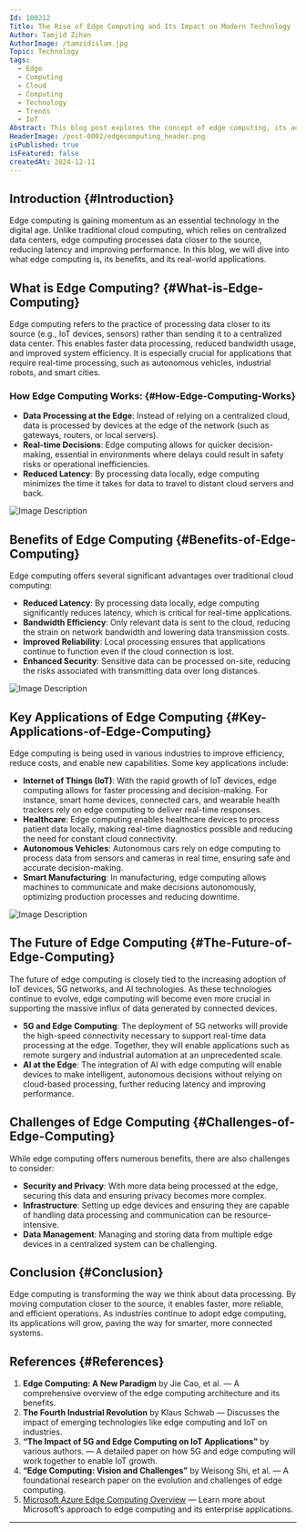 ```yaml
---
Id: 100212
Title: The Rise of Edge Computing and Its Impact on Modern Technology
Author: Tamjid Zihan
AuthorImage: /tamzidislam.jpg
Topic: Technology
tags:
  - Edge
  - Computing
  - Cloud
  - Computing
  - Technology
  - Trends
  - IoT
Abstract: This blog post explores the concept of edge computing, its advantages over traditional cloud computing.
HeaderImage: /post-0002/edgecomputing_header.png
isPublished: true
isFeatured: false
createdAt: 2024-12-11
---
```


## Introduction {#Introduction}

Edge computing is gaining momentum as an essential technology in the digital age. Unlike traditional cloud computing, which relies on centralized data centers, edge computing processes data closer to the source, reducing latency and improving performance. In this blog, we will dive into what edge computing is, its benefits, and its real-world applications.


## What is Edge Computing? {#What-is-Edge-Computing}

Edge computing refers to the practice of processing data closer to its source (e.g., IoT devices, sensors) rather than sending it to a centralized data center. This enables faster data processing, reduced bandwidth usage, and improved system efficiency. It is especially crucial for applications that require real-time processing, such as autonomous vehicles, industrial robots, and smart cities.

### How Edge Computing Works: {#How-Edge-Computing-Works}
- **Data Processing at the Edge**: Instead of relying on a centralized cloud, data is processed by devices at the edge of the network (such as gateways, routers, or local servers).
- **Real-time Decisions**: Edge computing allows for quicker decision-making, essential in environments where delays could result in safety risks or operational inefficiencies.
- **Reduced Latency**: By processing data locally, edge computing minimizes the time it takes for data to travel to distant cloud servers and back.

![Image Description](/post-0002/How-Edge-Computing-Works-in-Simple-Terms.png)


## Benefits of Edge Computing {#Benefits-of-Edge-Computing}

Edge computing offers several significant advantages over traditional cloud computing:

- **Reduced Latency**: By processing data locally, edge computing significantly reduces latency, which is critical for real-time applications.
- **Bandwidth Efficiency**: Only relevant data is sent to the cloud, reducing the strain on network bandwidth and lowering data transmission costs.
- **Improved Reliability**: Local processing ensures that applications continue to function even if the cloud connection is lost.
- **Enhanced Security**: Sensitive data can be processed on-site, reducing the risks associated with transmitting data over long distances.

![Image Description](/post-0002/Benefits-of-Edge-Computing.png)

## Key Applications of Edge Computing {#Key-Applications-of-Edge-Computing}

Edge computing is being used in various industries to improve efficiency, reduce costs, and enable new capabilities. Some key applications include:

- **Internet of Things (IoT)**: With the rapid growth of IoT devices, edge computing allows for faster processing and decision-making. For instance, smart home devices, connected cars, and wearable health trackers rely on edge computing to deliver real-time responses.
- **Healthcare**: Edge computing enables healthcare devices to process patient data locally, making real-time diagnostics possible and reducing the need for constant cloud connectivity.
- **Autonomous Vehicles**: Autonomous cars rely on edge computing to process data from sensors and cameras in real time, ensuring safe and accurate decision-making.
- **Smart Manufacturing**: In manufacturing, edge computing allows machines to communicate and make decisions autonomously, optimizing production processes and reducing downtime.

![Image Description](/post-0002/Applications%20of%20Edge%20Computing.png)



## The Future of Edge Computing {#The-Future-of-Edge-Computing}

The future of edge computing is closely tied to the increasing adoption of IoT devices, 5G networks, and AI technologies. As these technologies continue to evolve, edge computing will become even more crucial in supporting the massive influx of data generated by connected devices.

- **5G and Edge Computing**: The deployment of 5G networks will provide the high-speed connectivity necessary to support real-time data processing at the edge. Together, they will enable applications such as remote surgery and industrial automation at an unprecedented scale.
- **AI at the Edge**: The integration of AI with edge computing will enable devices to make intelligent, autonomous decisions without relying on cloud-based processing, further reducing latency and improving performance.



## Challenges of Edge Computing {#Challenges-of-Edge-Computing}

While edge computing offers numerous benefits, there are also challenges to consider:
- **Security and Privacy**: With more data being processed at the edge, securing this data and ensuring privacy becomes more complex.
- **Infrastructure**: Setting up edge devices and ensuring they are capable of handling data processing and communication can be resource-intensive.
- **Data Management**: Managing and storing data from multiple edge devices in a centralized system can be challenging.

## Conclusion {#Conclusion}

Edge computing is transforming the way we think about data processing. By moving computation closer to the source, it enables faster, more reliable, and efficient operations. As industries continue to adopt edge computing, its applications will grow, paving the way for smarter, more connected systems.

## References {#References}

1. **Edge Computing: A New Paradigm** by Jie Cao, et al. — A comprehensive overview of the edge computing architecture and its benefits.
2. **The Fourth Industrial Revolution** by Klaus Schwab — Discusses the impact of emerging technologies like edge computing and IoT on industries.
3. **“The Impact of 5G and Edge Computing on IoT Applications”** by various authors. — A detailed paper on how 5G and edge computing will work together to enable IoT growth.
4. **“Edge Computing: Vision and Challenges”** by Weisong Shi, et al. — A foundational research paper on the evolution and challenges of edge computing.
5. [Microsoft Azure Edge Computing Overview](https://azure.microsoft.com/en-us/overview/edge-computing/) — Learn more about Microsoft’s approach to edge computing and its enterprise applications.

---
